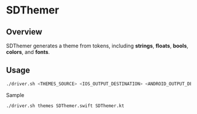 # SDThemer

## Overview

SDThemer generates a theme from tokens, including **strings**, **floats**, **bools**, **colors**, and **fonts**.

## Usage

```bash
./driver.sh <THEMES_SOURCE> <IOS_OUTPUT_DESTINATION> <ANDROID_OUTPUT_DESTINATION>
```

Sample

```bash
./driver.sh themes SDThemer.swift SDThemer.kt
```
